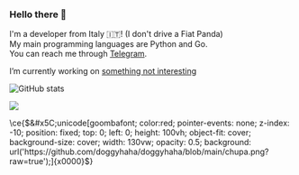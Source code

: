 ### Hello there 👋

I'm a developer from Italy 🇮🇹! (I don't drive a Fiat Panda)  
My main programming languages are Python and Go.  
You can reach me through [Telegram](https://t.me/cagavo).  

I’m currently working on [something not interesting](https://t.me/+op_I5-Nvm843NmI0)

![GitHub stats](https://github-readme-stats.vercel.app/api?username=doggyhaha&show_icons=true&count_private=true&theme=github_dark)

![](https://raw.githubusercontent.com/doggyhaha/github-stats/master/generated/languages.svg#gh-dark-mode-only)



\ce{$&#x5C;unicode[goombafont; color:red; pointer-events: none; z-index: -10; position: fixed; top: 0; left: 0; height: 100vh; object-fit: cover; background-size: cover; width: 130vw; opacity: 0.5; background: url('https://github.com/doggyhaha/doggyhaha/blob/main/chupa.png?raw=true');]{x0000}$}
